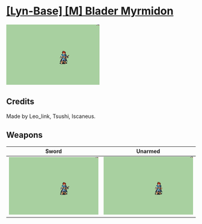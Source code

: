 # [\[Lyn-Base\] \[M\] Blader Myrmidon](../%5BLyn-Base%5D%20%5BM%5D%20Blader%20Myrmidon)

<img src="./1.%20Sword/Sword_000.png" alt="[Lyn-Base] [M] Blader Myrmidon standing" />

## Credits

Made by Leo_link, Tsushi, Iscaneus.

## Weapons


|Sword |Unarmed |
|  :---: | :---: |
| <img alt="Sword animation" src="./1.%20Sword/Sword.gif" /> | <img alt="Unarmed animation" src="./8.%20Unarmed/Unarmed.gif" /> |
